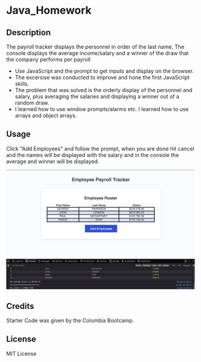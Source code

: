 # Java_Homework

## Description

The payroll tracker displays the personnel in order of the last name. The console displays the average income/salary and a winner of the draw that the company performs per payroll

- Use JavaScript and the prompt to get inputs and display on the browser.
- The excersise was conducted to improve and hone the first JavaScript skills.
- The problem that was solved is the orderly display of the personnel and salary, plus averaging the salaries and displaying a winner out of a random draw.
- I learned how to use window prompts/alarms etc. I learned how to use arrays and object arrays.

## Usage

Click "Add Employees" and follow the prompt, when you are done hit cancel and the names will be displayed with the salary and in the console the average and winner will be displayed.

![alt text](/Images/Image_1.png)

## Credits

Starter Code was given by the Columbia Bootcamp.

## License

MIT License




